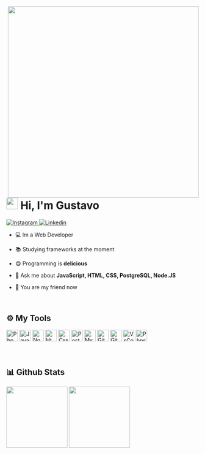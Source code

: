 <img align="right" height="500px" src="https://raw.githubusercontent.com/gist/Gurtinho/2632940541f28cd27dac7d91ef63c024/raw/197bbd6f5ad9948d3a30e6b4641ecff39a94bf71/gurtinhocard.svg" />


<h1 align="left"><img height="30px" src="https://user-images.githubusercontent.com/50364832/143615313-330ef73e-ee1c-4cfe-b71d-7462a00f16b4.gif" /> Hi, I'm Gustavo</h1>


<div align="left">
  <a href="https://www.instagram.com/gutolitt/" target="blank">
    <img src="https://img.shields.io/badge/-Instagram-%23E4405F?style=flat&logo=instagram&logoColor=white" alt="Instagram">
  </a>
  <a href="https://www.linkedin.com/in/gustavo-litter-6ab24b191/" target="blank">
    <img src="https://img.shields.io/badge/-Linkedin-%230e76a8?style=flat&logo=linkedin&logoColor=white" alt="Linkedin" />
  </a>
</div>


- 💻 Im a Web Developer

- 📚 Studying frameworks at the moment

- 😋 Programming is **delicious**

- 💬 Ask me about **JavaScript, HTML, CSS, PostgreSQL, Node.JS**

- 🥳 You are my friend now

</br>


## ⚙️ My Tools
<div align="left">
  <img height="30em" src="https://cdn.jsdelivr.net/gh/devicons/devicon/icons/php/php-original.svg" alt="Php" />
  <img height="30em" src="https://cdn.jsdelivr.net/gh/devicons/devicon/icons/javascript/javascript-original.svg" alt="Javascript" />
  <img height="30em" src="https://cdn.jsdelivr.net/gh/devicons/devicon/icons/nodejs/nodejs-original.svg" alt="Node.js" />
  <img height="30em" src="https://cdn.jsdelivr.net/gh/devicons/devicon/icons/html5/html5-original.svg" alt="Html" />
  <img height="30em" src="https://cdn.jsdelivr.net/gh/devicons/devicon/icons/css3/css3-original.svg" alt="Css" />
  <img height="30em" src="https://cdn.jsdelivr.net/gh/devicons/devicon/icons/postgresql/postgresql-original.svg" alt="PostgreSql" />
  <img height="30em" src="https://cdn.jsdelivr.net/gh/devicons/devicon/icons/mysql/mysql-original.svg" alt="MySql" />
  <img height="30em" src="https://cdn.jsdelivr.net/gh/devicons/devicon/icons/git/git-original.svg" alt="Git" />
  <img height="30em" src="https://cdn.jsdelivr.net/gh/devicons/devicon/icons/github/github-original.svg" alt="GitHub" />
  <img height="30em" src="https://cdn.jsdelivr.net/gh/devicons/devicon/icons/vscode/vscode-original.svg" alt="VsCode" />
  <img height="30em" src="https://cdn.jsdelivr.net/gh/devicons/devicon/icons/phpstorm/phpstorm-original.svg" alt="Phpstorm" />
</div>
</br></br>


## 📊 Github Stats
<div align="left">
  <img height="160em" 
       src="https://github-readme-stats.vercel.app/api?username=Gurtinho&show_icons=true&theme=radical&include_all_commits=true&count_private=true"/>
  <img height="160em" 
       src="https://github-readme-stats.vercel.app/api/top-langs/?username=Gurtinho&layout=compact&langs_count=7&theme=radical"/>
</div>
</br>
